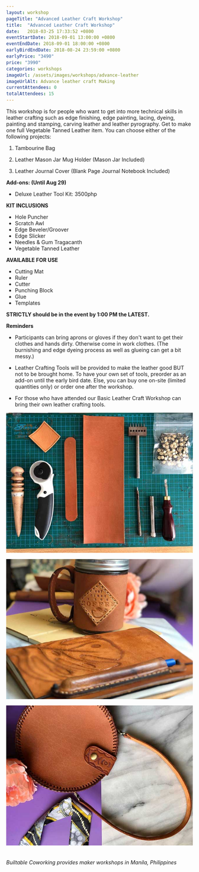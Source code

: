 ```yaml
---
layout: workshop
pageTitle: "Advanced Leather Craft Workshop"
title:  "Advanced Leather Craft Workshop"   
date:   2018-03-25 17:33:52 +0800
eventStartDate: 2018-09-01 13:00:00 +0800
eventEndDate: 2018-09-01 18:00:00 +0800
earlyBirdEndDate: 2018-08-24 23:59:00 +0800
earlyPrice: "3490"
price: "3990"
categories: workshops
imageUrl: /assets/images/workshops/advance-leather
imageUrlAlt: Advance leather craft Making
currentAttendees: 0
totalAttendees: 15
---
```

This workshop is for people who want to get into more technical skills in leather crafting such as edge finishing, edge painting, lacing, dyeing, painting and stamping, carving leather and leather pyrography. Get to make one full Vegetable Tanned Leather item. You can choose either of the following projects:

1. Tambourine Bag

2. Leather Mason Jar Mug Holder (Mason Jar Included)

3. Leather Journal Cover (Blank Page Journal Notebook Included) 

**Add-ons: (Until Aug 29)**
- Deluxe Leather Tool Kit: 3500php

**KIT INCLUSIONS**
- Hole Puncher
- Scratch Awl
- Edge Beveler/Groover
- Edge Slicker 
- Needles & Gum Tragacanth
- Vegetable Tanned Leather 

**AVAILABLE FOR USE**
- Cutting Mat
- Ruler
- Cutter
- Punching Block
- Glue
- Templates

**STRICTLY should be in the event by 1:00 PM the LATEST.**

**Reminders**
- Participants can bring aprons or gloves if they don't want to get their clothes and hands dirty. Otherwise come in work clothes. (The burnishing and edge dyeing process as well as glueing can get a bit messy.)

- Leather Crafting Tools will be provided to make the leather good BUT not to be brought home. To have your own set of tools, preorder as an add-on until the early bird date. Else, you can buy one on-site (limited quantities only) or order one after the workshop. 

- For those who have attended our Basic Leather Craft Workshop can bring their own leather crafting tools.



![advance leather workshop](/assets/images/workshops/advance-leather/advance-leather-1.jpg "advance leather workshop")

![advance leather workshop](/assets/images/workshops/advance-leather/advance-leather-2.jpg "advance leather workshop")

![advance leather workshop](/assets/images/workshops/advance-leather/advance-leather-3.jpg "advance leather workshop")
<br>
<br>
<br>
*Builtable Coworking provides maker workshops in Manila, Philippines* 
